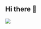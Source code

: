 ## Hi there 👋

<img src="https://img.shields.io/badge/Python-7FFFD4?style=for-the-badge&logo=python&logoColor=black" />

